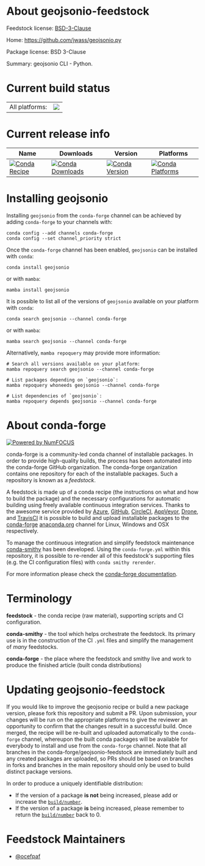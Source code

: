 About geojsonio-feedstock
=========================

Feedstock license: [BSD-3-Clause](https://github.com/conda-forge/geojsonio-feedstock/blob/main/LICENSE.txt)

Home: https://github.com/jwass/geojsonio.py

Package license: BSD 3-Clause

Summary: geojsonio CLI - Python.

Current build status
====================


<table><tr><td>All platforms:</td>
    <td>
      <a href="https://dev.azure.com/conda-forge/feedstock-builds/_build/latest?definitionId=3923&branchName=main">
        <img src="https://dev.azure.com/conda-forge/feedstock-builds/_apis/build/status/geojsonio-feedstock?branchName=main">
      </a>
    </td>
  </tr>
</table>

Current release info
====================

| Name | Downloads | Version | Platforms |
| --- | --- | --- | --- |
| [![Conda Recipe](https://img.shields.io/badge/recipe-geojsonio-green.svg)](https://anaconda.org/conda-forge/geojsonio) | [![Conda Downloads](https://img.shields.io/conda/dn/conda-forge/geojsonio.svg)](https://anaconda.org/conda-forge/geojsonio) | [![Conda Version](https://img.shields.io/conda/vn/conda-forge/geojsonio.svg)](https://anaconda.org/conda-forge/geojsonio) | [![Conda Platforms](https://img.shields.io/conda/pn/conda-forge/geojsonio.svg)](https://anaconda.org/conda-forge/geojsonio) |

Installing geojsonio
====================

Installing `geojsonio` from the `conda-forge` channel can be achieved by adding `conda-forge` to your channels with:

```
conda config --add channels conda-forge
conda config --set channel_priority strict
```

Once the `conda-forge` channel has been enabled, `geojsonio` can be installed with `conda`:

```
conda install geojsonio
```

or with `mamba`:

```
mamba install geojsonio
```

It is possible to list all of the versions of `geojsonio` available on your platform with `conda`:

```
conda search geojsonio --channel conda-forge
```

or with `mamba`:

```
mamba search geojsonio --channel conda-forge
```

Alternatively, `mamba repoquery` may provide more information:

```
# Search all versions available on your platform:
mamba repoquery search geojsonio --channel conda-forge

# List packages depending on `geojsonio`:
mamba repoquery whoneeds geojsonio --channel conda-forge

# List dependencies of `geojsonio`:
mamba repoquery depends geojsonio --channel conda-forge
```


About conda-forge
=================

[![Powered by
NumFOCUS](https://img.shields.io/badge/powered%20by-NumFOCUS-orange.svg?style=flat&colorA=E1523D&colorB=007D8A)](https://numfocus.org)

conda-forge is a community-led conda channel of installable packages.
In order to provide high-quality builds, the process has been automated into the
conda-forge GitHub organization. The conda-forge organization contains one repository
for each of the installable packages. Such a repository is known as a *feedstock*.

A feedstock is made up of a conda recipe (the instructions on what and how to build
the package) and the necessary configurations for automatic building using freely
available continuous integration services. Thanks to the awesome service provided by
[Azure](https://azure.microsoft.com/en-us/services/devops/), [GitHub](https://github.com/),
[CircleCI](https://circleci.com/), [AppVeyor](https://www.appveyor.com/),
[Drone](https://cloud.drone.io/welcome), and [TravisCI](https://travis-ci.com/)
it is possible to build and upload installable packages to the
[conda-forge](https://anaconda.org/conda-forge) [anaconda.org](https://anaconda.org/)
channel for Linux, Windows and OSX respectively.

To manage the continuous integration and simplify feedstock maintenance
[conda-smithy](https://github.com/conda-forge/conda-smithy) has been developed.
Using the ``conda-forge.yml`` within this repository, it is possible to re-render all of
this feedstock's supporting files (e.g. the CI configuration files) with ``conda smithy rerender``.

For more information please check the [conda-forge documentation](https://conda-forge.org/docs/).

Terminology
===========

**feedstock** - the conda recipe (raw material), supporting scripts and CI configuration.

**conda-smithy** - the tool which helps orchestrate the feedstock.
                   Its primary use is in the construction of the CI ``.yml`` files
                   and simplify the management of *many* feedstocks.

**conda-forge** - the place where the feedstock and smithy live and work to
                  produce the finished article (built conda distributions)


Updating geojsonio-feedstock
============================

If you would like to improve the geojsonio recipe or build a new
package version, please fork this repository and submit a PR. Upon submission,
your changes will be run on the appropriate platforms to give the reviewer an
opportunity to confirm that the changes result in a successful build. Once
merged, the recipe will be re-built and uploaded automatically to the
`conda-forge` channel, whereupon the built conda packages will be available for
everybody to install and use from the `conda-forge` channel.
Note that all branches in the conda-forge/geojsonio-feedstock are
immediately built and any created packages are uploaded, so PRs should be based
on branches in forks and branches in the main repository should only be used to
build distinct package versions.

In order to produce a uniquely identifiable distribution:
 * If the version of a package **is not** being increased, please add or increase
   the [``build/number``](https://docs.conda.io/projects/conda-build/en/latest/resources/define-metadata.html#build-number-and-string).
 * If the version of a package **is** being increased, please remember to return
   the [``build/number``](https://docs.conda.io/projects/conda-build/en/latest/resources/define-metadata.html#build-number-and-string)
   back to 0.

Feedstock Maintainers
=====================

* [@ocefpaf](https://github.com/ocefpaf/)

